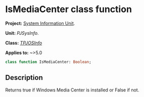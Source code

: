 # IsMediaCenter class function

**Project:** [System Information Unit](../API.md).

**Unit:** _PJSysInfo_.

**Class:** _[TPJOSInfo](./TPJOSInfo.md)_

**Applies to:** ~>5.0

```pascal
class function IsMediaCenter: Boolean;
```

## Description

Returns true if Windows Media Center is installed or False if not.
